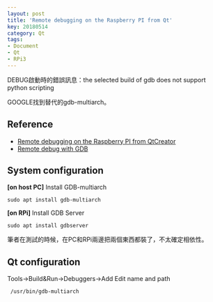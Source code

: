 ```yaml
---
layout: post
title: 'Remote debugging on the Raspberry PI from Qt'
key: 20180514
category: Qt
tags:
- Document
- Qt
- RPi3
---
```

DEBUG啟動時的錯誤訊息：the selected build of gdb does not support python scripting

GOOGLE找到替代的gdb-multiarch。

<!--more-->

## Reference

- [Remote debugging on the Raspberry PI from QtCreator](https://jeanleflambeur.wordpress.com/2014/09/28/remote-debugging-on-the-raspberry-pi-from-qtcreator/)
- [Remote debug with GDB](https://stackoverflow.com/questions/23934552/cant-remote-debug-with-gdb)

## System configuration
**[on host PC]** Install GDB-multiarch
```
sudo apt install gdb-multiarch
```
**[on RPi]** Install GDB Server
```
sudo apt install gdbserver
```
筆者在測試的時候，在PC和RPi兩邊把兩個東西都裝了，不太確定相依性。

## Qt configuration

Tools->Build&Run->Debuggers->Add
Edit name and path
```
 /usr/bin/gdb-multiarch
```
